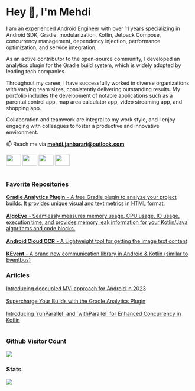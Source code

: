 <h1 align="left">Hey 👋, I'm Mehdi</h1>
<p align="left">I am an experienced Android Engineer with over 11 years specializing in Android SDK, Gradle, modularization, Kotlin, Jetpack Compose, concurrency management, dependency injection, performance optimization, and service integration.

As an active contributor to the open-source community, I developed an analytics plugin for the Gradle build system, which is widely adopted by leading tech companies.

Throughout my career, I have successfully worked in diverse organizations with varying team sizes, consistently delivering outstanding results. My portfolio includes the development of notable applications such as a parental control app, map area calculator app, video streaming app, and shopping app.

Collaboration and teamwork are integral to my work style, and I enjoy engaging with colleagues to foster a productive and innovative environment.
</p>

📫 Reach me via **mehdi.janbarari@outlook.com**
<p align="left">
<a href="https://linkedin.com/in/mehdijanbarari" target="_blank"><img align="center" src="https://cdn.jsdelivr.net/npm/simple-icons@3.0.1/icons/linkedin.svg" height="30" width="40" /></a>
<a href="https://instagram.com/mjanbarari" target="_blank"><img align="center" src="https://cdn.jsdelivr.net/npm/simple-icons@3.0.1/icons/instagram.svg" height="30" width="40" /></a>
<a href="https://x.com/mehdijanbarari" target="_blank"><img align="center" src="https://cdn.jsdelivr.net/npm/simple-icons@3.0.1/icons/twitter.svg" height="30" width="40" /></a>
<a href="https://telegram.me/mehdijanbarari" target="_blank"><img align="center" src="https://cdn.jsdelivr.net/npm/simple-icons@3.0.1/icons/telegram.svg" height="30" width="40" /></a>

<br/>
<br/>
<h3 align="left">Favorite Repositories</h3>
<a href="https://github.com/janbarari/gradle-analytics-plugin" target="_blank"><strong>Gradle Analytics Plugin</strong> - A free Gradle plugin to analyze your project builds. It provides unique visual and text metrics in HTML format.</a>
</a>
<br/><br/>
<a href="https://github.com/janbarari/AlgoEye" target="_blank"><strong>AlgoEye</strong> - Seamlessly measures memory usage, CPU usage, IO usage, execution time, and provides memory leak information for your Kotlin/Java algorithms and code blocks.</a>
<br/><br/>
<a href="https://github.com/janbarari/android-cloud-ocr" target="_blank"><strong>Android Cloud OCR</strong> - A Lightweight tool for getting the image text content</a></a>
<br/><br/>
<a href="https://github.com/janbarari/KEvent" target="_blank"><strong>KEvent</strong> - A brand new communication library in Android & Kotlin (similar to Eventbus)</a>
<br/>
<h3 aligh="left">Articles</h3>
<a href="https://medium.com/better-programming/introducing-decoupled-mvi-approach-for-android-in-2023-b93e4a16fb1b">Introducing decoupled MVI approach for Android in 2023</a>
<br/><br/>
<a href="https://medium.com/@janbarari/supercharge-your-builds-with-the-gradle-analytics-plugin-20db70d7f311">Supercharge Your Builds with the Gradle Analytics Plugin</a>
<br/>
<br/>
<a href="https://medium.com/@janbarari/introducing-runparallel-and-withparallel-for-enhanced-concurrency-in-kotlin-fbdfc11dbdac">Introducing `runParallel` and `withParallel` for Enhanced Concurrency in Kotlin</a>
<br/><br/>
<p><strong><h3>Github Visitor Count</h3></strong>
<img src="https://profile-counter.glitch.me/janbarari/count.svg" />
</p>

<p><strong><h3>Stats</h3></strong>
<div class="row">
  <div class="col">
      <img src="https://github-readme-stats.vercel.app/api?username=janbarari&show_icons=true&locale=en" />
  </div>
</div>

